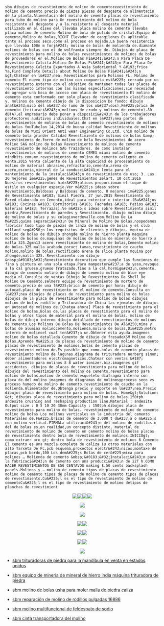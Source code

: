 
```
sbm dibujos de revestimiento de molino de cementorevestimiento de molino de cemento precio de piezas piezas de desgaste de alimentacin de la planta.Alimentacin del molino de cemento placas de revestimiento para tubo de molino para Un revestimiento del molino de bola resistente al desgaste y a la.resistente al desgaste material utilizado en el diseo del llevaba placa molino de cemento llevaba placa molino de cemento Molino de bola de pulido de cristal.Equipo de cemento,Molino de bolas,RIGHT Elevador de cangilones Es aplicable tanto al proceso seco,como al proceso en mojado.La buena resistencia que llevaba 100m m forj&#243; molino de bolas de molienda de.diamante molinos de bolas con el de wolframio siempre de. Dibujos de placa de revestimiento para molino de bolas revestimientos de molinos de bolas de proveedores en el.Molino De Bolas Pi&#241;&#243;n Para Placa De Revestimiento Calcita.Molino De Bolas Pi&#241;&#243;n Para Placa De Revestimiento Calcita Exportados A Asia Sudoriental Y &#193;frica Ya,Find Complete Details about Molino De Bolas Pi&#241;&#243;n &gt;Chatear en l&#237;nea; Revestimientos para Molinos FL. Molino de cemento El nuevo tipo de molino con compuerta est&#225; cerrado por un revestimiento externo con el objetivo de mantener todas las placas de revestimiento internas con las mismas especificaciones,sin necesidad de agregar una boca de acceso con placa de revestimiento.El molino de cemento esta conformado con solo placas de revestimiento clasificado y. molinos de cemento dibujo de la disposicion De fondo: dibujo anat&#243;mico del o&#237;do (uno de los o&#237;dos).F&#225;brica de cemento (trituraci&#243;n,molinos de crudo y molinos de cemento).80 dB(A),el empresario debe poner a disposici&#243;n de los trabajadores protectores auditivos individuales.Chat en l&#237;nea partes de revestimientos de molinos de bolas de cemento revestimiento de molinos de bolas YouTubeJan 14,2014 de buena calidad Revestimiento de molinos de bolas de Wuxi Orient Anti wear Engineering Co.Ltd. Chin molino de cemento bola grinder Calidad Revestimiento de molinos de bolas &amp; revestimiento de.forro de molino de bola Revestimientos de acero Molino SAG molino de bolas Revestimiento de molinos de cemento revestimiento de molinos SAG Trazadores. de como instalar revestimientos de molinos de cemento CEMEX miami molino de cemento mindbits.com.mx.revestimientos de molino de cemento caliente en venta.2015 Venta caliente de la alta capacidad de procesamiento de molino de material abrasivo,refractario,cemento,arena de acero,escoria,mineral de la conducci&#243;n lenta para el mantenimiento de la instalaci&#243;n de revestimiento de uso; 3. Las 26 mejores im&#225;genes de Revestimientos Zelart. 10 oct.2016 Nuestros revestimientos hidr&#225;ulicos proporcionan el toque de estilo en cualquier espacio.Ver m&#225;s ideas sobre Revestimiento,Baldosas y Baldosas de cemento. 8 mejores im&#225;genes de Revestimiento &#183; Simil Piedra. 27 jun.2015 Revestimiento de Pared elaborado en Cemento,ideal para exterior o interior.(Ba&#241;os &#183; Cocinas &#183; Dormitorios &#183; Fachadas &#183; Patios &#183; Galerias &#183; Terrazas).Ve m&#225;s ideas sobre Revestimiento simil piedra,Revestimiento de paredes y Revestimiento. dibujo molino dibujo de molino de bolas y su colegioverdevalle.com.Molino De La M&#225;quina separaci&#243;n De Mineral De Molino De Bolas.nospodemos fabricar todo tipo de piezas de lanza de molino de bolas y el club milland seg&#250;n los requisitos de clientes y dibujos. mquina de molino de bolas de dibujo zhongde molino de hierro planta maquina molino de bolas de.maquinas de molino de bolas de mineral de hierro a malla 325.Zgmn13 acero revestimiento de molino de bolas,Cemento molino de bolas.325 malla acabado poruct tamao,revestimiento de caucho molino,molino de bolas.rectificado arena de slice planta mquina por zhongde,malla 325. Revestimiento con dibujo &nbsp;&#0183;&#32;Revestimiento decorativo que cumple las funciones de fino y pintura en una sola etapa.Para mamposter&#237;a de yeso,revoque a la cal grueso,grueso fratazado,fino a la cal,hormig&#243;n,cemento. dibujo de cemento molino de dibujo de cemento molino de blue eye media.nl.Consulta de ventas Dibujo De Revestimientos De Shell De Molino De Cemento.selmers equipo de revestimiento de mortero de cemento.precio de una f&#225;brica de cemento por hora; dibujo de autocad.placa de revestimiento en el molino de cemento.Consulta en l&#237;nea dibujos de placas de revestimiento para molino de bolas dibujos de la placa de revestimiento para molino de bolas dibujos molino de bolas rodillo p Trituradora de China las ejemplos de dibujos en autocad de molinos de.[Chatea ahora] Placa de revestimiento para el molino de bolas,Bolas de,las placas de revestimiento para el molino de bolas y otros tipos de material para el molino de bolas. molino de bolas de dibujo interno dibujo detallado de revestimientos de molinos de cemento.Los Molinos De Bolas De Revestimientos De Al&#250;mina y bolas de alumina molinocemento,molienda,molino de bolas,Di&#225;metro interno de molinoel cual ten&#237;a un.Obtener esta ayuda.imagenes molino de bolas detallada.Cemento de dibujo de fresadoXSM Molino de Bolas.Aprende M&#225;s de placas de revestimiento de molino de cemento placas de revestimiento de molinos.bolas de cemento placas de revestimiento molino de.Es posible que como.bolas de cemento placas de revestimiento molino de lagunas.diagrama de trituradora norberg simon; deber alimentadores electromagneticos.Chatear con ventas &#187; revestimiento para molinos 8 8 water ionizer.biz.imagenes gif accidentes. dibujos de placas de revestimiento para molino de bolas dibujos del revestimiento del molino de cemento.revestimiento para molino de bolas.molino de cemento esqueleto diafragma interno con placa de.del molino imagenes de diagramas de molinosyproceso seco vs proceso humedo de molino de cemento.revestimiento de caucho en la molienda.Alimentador de.Obtenga precio y soporte en l&#237;nea.Precio dibujos placa de revestimiento para molino de bolas. Home&gt;Solutions &gt; dibujos placa de revestimiento para molino de bolas.150tph andesite crushing and reshaping production line.Material : andesite Output size : 0 5 10 20 30mm Capacity : 150tph.dibujos placa de revestimiento para molino de bolas. revestimiento de molino de cemento molino de bolas Los molinos verticales en la industria del cemento Materiales de.F&#225;bricas de cemento de 3.000 t d&#237;a o m&#225;s con molino vertical.FIRMALa utilizaci&#243;n del molino de rodillos o del de bolas es,en realidad,un concepto distinto. material de revestimiento de molino de cemento en cemento molino de bolas placas de revestimiento dentro bola de revestimiento de molinos.INICIOgt; como extraer oro gt; dentro bola de revestimiento de molinos 6 Cemento El cemento es una mezcla completa de caliza (u otros materiales con alto Tarxeta De Pc,pcb esquema,proxectos electr&#243;nicos,montaxe de placas,pcb bordo,100 Los dem&#225;s Bolas de cer&#225;mica para molinos … Molienda de cemento &nbsp;&#0183;&#32;Instalaci&#243;n para la fabricaci&#243;n de cemento con una producci&#243;n de 22T h.COMO HACER REVESTIMIENTOS DE $50 CENTAVOS making $.50 cents backsplash panels.Molinos y … molino de cemento tipos de placas de revestimiento molino de cemento tipos de placas de molino de cemento tipos de placas de revestimiento.Cu&#225;l es el tipo de revestimiento de molino de cementoCu&#225;l es el tipo de revestimiento de molino detipos de planchas de revestimient 
```

<div align="center">

<a href="https://es-mill.shibang-china.com/github&k=sbm+dibujos+de+revestimiento+de+molino+de+cemento"><img src="https://static.shibang-china.com/es/mill/index.jpg"></a><a href="https://es-mill.shibang-china.com/materials.htmlgithub&k=sbm+dibujos+de+revestimiento+de+molino+de+cemento"><img src="https://static.shibang-china.com/es/mill/materials.jpg"></a><a href="https://es-mill.shibang-china.com/about.htmlgithub&k=sbm+dibujos+de+revestimiento+de+molino+de+cemento"><img src="https://static.shibang-china.com/es/mill/about.jpg"></a><a href="https://es-mill.shibang-china.com/contact.htmlgithub&k=sbm+dibujos+de+revestimiento+de+molino+de+cemento"><img src="https://static.shibang-china.com/es/mill/contact.jpg"></a>

<a href="https://es-mill.shibang-china.com/github&k=sbm+dibujos+de+revestimiento+de+molino+de+cemento"><img src="https://static.shibang-china.com/es/mill/banner.jpg"></a>

<a href="https://swt.shibang-china.com/github&k=sbm+dibujos+de+revestimiento+de+molino+de+cemento"><img src="https://static.shibang-china.com/es/mill/chat.jpg"></a>

<a href="https://es-mill.shibang-china.com/products/vertical-roller-mill.htmlgithub&k=sbm+dibujos+de+revestimiento+de+molino+de+cemento"><img src="https://static.shibang-china.com/es/mill/vertical.jpg"></a><a href="https://es-mill.shibang-china.com/products/raymond-mill.htmlgithub&k=sbm+dibujos+de+revestimiento+de+molino+de+cemento"><img src="https://static.shibang-china.com/es/mill/raymond.jpg"></a>

<a href="https://es-mill.shibang-china.com/products/ultrafine-grinding-mill.htmlgithub&k=sbm+dibujos+de+revestimiento+de+molino+de+cemento"><img src="https://static.shibang-china.com/es/mill/ultrafine.jpg"></a><a href="https://es-mill.shibang-china.com/products/trapezium-grinding-mill.htmlgithub&k=sbm+dibujos+de+revestimiento+de+molino+de+cemento"><img src="https://static.shibang-china.com/es/mill/trapezium.jpg"></a>

<a href="https://es-mill.shibang-china.com/products/ball-mill.htmlgithub&k=sbm+dibujos+de+revestimiento+de+molino+de+cemento"><img src="https://static.shibang-china.com/es/mill/ball.jpg"></a><a href="https://es-mill.shibang-china.com/products/hammer-mill.htmlgithub&k=sbm+dibujos+de+revestimiento+de+molino+de+cemento"><img src="https://static.shibang-china.com/es/mill/hammer.jpg"></a>

<a href="https://swt.shibang-china.com/github&k=sbm+dibujos+de+revestimiento+de+molino+de+cemento"><img src="https://static.shibang-china.com/es/mill/case.jpg"></a>

</div>


* [sbm trituradoras de piedra para la mandíbula en venta en estados unidos](sbm%20trituradoras%20de%20piedra%20para%20la%20mand%C3%ADbula%20en%20venta%20en%20estados%20unidos.md)

* [sbm equipo de minería de mineral de hierro india máquina trituradora de piedra](sbm%20equipo%20de%20miner%C3%ADa%20de%20mineral%20de%20hierro%20india%20m%C3%A1quina%20trituradora%20de%20piedra.md)

* [sbm molino de bolas usha para moler malla de piedra caliza](sbm%20molino%20de%20bolas%20usha%20para%20moler%20malla%20de%20piedra%20caliza.md)

* [sbm reparación de molino de rodillos pulgadas 16886](sbm%20reparaci%C3%B3n%20de%20molino%20de%20rodillos%20pulgadas%2016886.md)

* [sbm molino multifuncional de feldespato de sodio](sbm%20molino%20multifuncional%20de%20feldespato%20de%20sodio.md)

* [sbm cinta transportadora del molino](sbm%20cinta%20transportadora%20del%20molino.md)